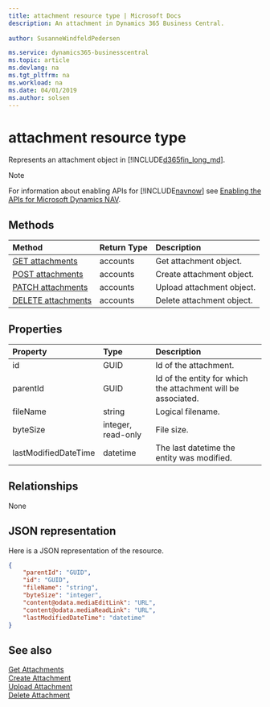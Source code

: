 ```yaml
---
title: attachment resource type | Microsoft Docs
description: An attachment in Dynamics 365 Business Central.
 
author: SusanneWindfeldPedersen

ms.service: dynamics365-businesscentral
ms.topic: article
ms.devlang: na
ms.tgt_pltfrm: na
ms.workload: na
ms.date: 04/01/2019
ms.author: solsen
---
```


# attachment resource type
Represents an attachment object in [!INCLUDE[d365fin_long_md](../../includes/d365fin_long_md.md)].

> [!NOTE]  
> For information about enabling APIs for [!INCLUDE[navnow](../../includes/navnow_md.md)] see [Enabling the APIs for Microsoft Dynamics NAV](../enabling-apis-for-dynamics-nav.md).

## Methods

| Method       | Return Type  |Description|
|:---------------|:--------|:----------|
|[GET attachments](../api/dynamics_attachment_get.md)|accounts|Get attachment object.|
|[POST attachments](../api/dynamics_attachment_create.md)|accounts|Create attachment object.|
|[PATCH attachments](../api/dynamics_attachment_patch.md)|accounts|Upload attachment object.|
|[DELETE attachments](../api/dynamics_attachment_delete.md)|accounts|Delete attachment object.|

## Properties

| Property     | Type   |Description|
|:---------------|:--------|:----------|
|id|GUID|Id of the attachment.|
|parentId|GUID|Id of the entity for which the attachment will be associated.|
|fileName|string|Logical filename.|
|byteSize|integer, read-only|File size.|
|lastModifiedDateTime|datetime|The last datetime the entity was modified.|


## Relationships
None

## JSON representation

Here is a JSON representation of the resource.

```json
{
    "parentId": "GUID",
    "id": "GUID",
    "fileName": "string",
    "byteSize": "integer",
    "content@odata.mediaEditLink": "URL",
    "content@odata.mediaReadLink": "URL",
    "lastModifiedDateTime": "datetime"
}
```
## See also

[Get Attachments](../api/dynamics_attachment_get.md)  
[Create Attachment](../api/dynamics_attachment_create.md)  
[Upload Attachment](../api/dynamics_attachment_patch.md)  
[Delete Attachment](../api/dynamics_attachment_delete.md)  

